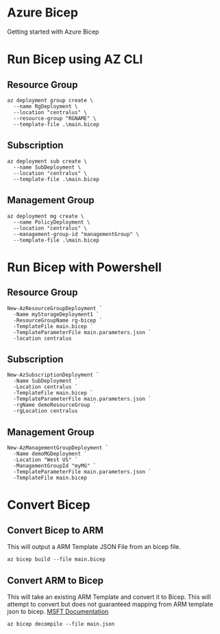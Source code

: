 # Azure Bicep
Getting started with Azure Bicep

# Run Bicep using AZ CLI

## Resource Group
``` 
az deployment group create \
  --name RgDeployment \
  --location "centralus" \
  --resource-group "RGNAME" \
  --template-file .\main.bicep 
```
## Subscription
```
az deployment sub create \
  --name SubDeployment \
  --location "centralus" \
  --template-file .\main.bicep
```
## Management Group
```
az deployment mg create \
  --name PolicyDeployment \
  --location "centralus" \
  --management-group-id "managementGroup" \
  --template-file .\main.bicep
```
# Run Bicep with Powershell

## Resource Group
``` 
New-AzResourceGroupDeployment `
  -Name myStorageDeployment1 `
  -ResourceGroupName rg-bicep `
  -TemplateFile main.bicep `
  -TemplateParameterFile main.parameters.json `
  -location centralus
```
## Subscription
```
New-AzSubscriptionDeployment `
  -Name SubDeployment `
  -Location centralus `
  -TemplateFile main.bicep `
  -TemplateParameterFile main.parameters.json `
  -rgName demoResourceGroup `
  -rgLocation centralus
```
## Management Group
```
New-AzManagementGroupDeployment `
  -Name demoMGDeployment `
  -Location "West US" `
  -ManagementGroupId "myMG" `
  -TemplateParameterFile main.parameters.json `
  -TemplateFile main.bicep 
```

# Convert Bicep
## Convert Bicep to ARM 
This will output a ARM Template JSON File from an bicep file. 
```
az bicep build --file main.bicep
```

## Convert ARM to Bicep 
This will take an existing ARM Template and convert it to Bicep. This will attempt to convert but does not guaranteed mapping from ARM template json to bicep. 
[MSFT Documentation](https://docs.microsoft.com/en-us/azure/azure-resource-manager/bicep/decompile?tabs=azure-cli)
```
az bicep decompile --file main.json
```
